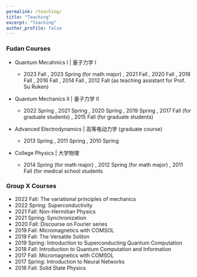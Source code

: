 ```yaml
---
permalink: /teaching/
title: "Teaching"
excerpt: "Teaching"
author_profile: false
---
```


### Fudan Courses

* Quantum Mecahnics I | 量子力学 I 
  * 2023 Fall , 2023 Spring (for math major) , 2021 Fall , 2020 Fall , 2018 Fall , 2016 Fall , 2014 Fall , 2012 Fall (as teaching assistant for Prof. Su Ruken)

* Quantum Mechanics II | 量子力学 II 
  * 2022 Spring , 2021 Spring , 2020 Spring , 2019 Spring , 2017 Fall (for graduate students) , 2015 Fall (for graduate students)

* Advanced Electrodynamics | 高等电动力学 (graduate course) 
  * 2013 Spring , 2011 Spring , 2010 Spring

* College Physics | 大学物理 
  * 2014 Spring (for math major) , 2012 Spring (for math major) , 2011 Fall (for medical school students

### Group X Courses

* 2022 Fall: The variational principles of mechanics
* 2022 Spring: Superconductivity
* 2021 Fall: Non-Hermitian Physics
* 2021 Spring: Synchronization
* 2020 Fall: Discourse on Fourier series
* 2019 Fall: Micromagnetics with COMSOL
* 2019 Fall: The Versatile Soliton
* 2019 Spring: Introduction to Superconducting Quantum Computation
* 2018 Fall: Introduction to Quantum Computation and Information
* 2017 Fall: Micromagnetics with COMSOL
* 2017 Spring: Introduction to Neural Networks
* 2016 Fall: Solid State Physics
